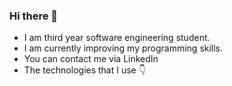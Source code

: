 ### Hi there 👋
- I am third year software engineering student.
- I am currently improving my programming skills.
- You can contact me via LinkedIn
- The technologies that I use :point_down:
